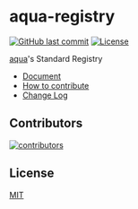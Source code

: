 # aqua-registry

[![GitHub last commit](https://img.shields.io/github/last-commit/aquaproj/aqua-registry.svg)](https://github.com/aquaproj/aqua-registry) [![License](http://img.shields.io/badge/license-mit-blue.svg?style=flat-square)](https://raw.githubusercontent.com/aquaproj/aqua-registry/main/LICENSE)

[aqua](https://aquaproj.github.io/)'s Standard Registry

- [Document](https://aquaproj.github.io/docs/products/aqua-registry)
- [How to contribute](CONTRIBUTING.md)
- [Change Log](https://github.com/aquaproj/aqua-registry/releases)

## Contributors

[![contributors](https://contrib.rocks/image?repo=aquaproj/aqua-registry)](https://github.com/aquaproj/aqua-registry/graphs/contributors)

## License

[MIT](LICENSE)
